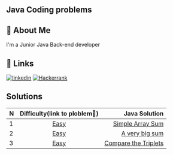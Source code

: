 ## Java Coding problems
## 🚀 About Me
I'm a Junior Java Back-end developer


## 🔗 Links
[![linkedin](https://img.shields.io/badge/linkedin-0A66C2?style=for-the-badge&logo=linkedin&logoColor=white)](https://www.linkedin.com/in/telman-gadimov-0462ab20b/)
[![Hackerrank](https://img.shields.io/badge/-Hackerrank-2EC866?style=for-the-badge&logo=HackerRank&logoColor=white)](https://www.hackerrank.com/telmangadimov1?hr_r=1/)
## Solutions

| N  |                                 Difficulty(link to ploblem🔗)                                 |                                                                                                          Java Solution |
|:---|:---------------------------------------------------------------------------------------------:|-----------------------------------------------------------------------------------------------------------------------:|
| 1  |   [Easy](https://www.hackerrank.com/challenges/simple-array-sum/problem?isFullScreen=false)   |      [Simple Array Sum](https://github.com/telman03/Hackerrank-Problems/blob/java/Problem_Solving/simpleArraySum.java) |
| 2  |    [Easy](https://www.hackerrank.com/challenges/a-very-big-sum/problem?isFullScreen=false)    |           [A very big sum](https://github.com/telman03/Hackerrank-Problems/blob/java/Problem_Solving/aVeryBigSum.java) |
| 3  | [Easy](https://www.hackerrank.com/challenges/compare-the-triplets/problem?isFullScreen=false) | [Compare the Triplets](https://github.com/telman03/Hackerrank-Problems/blob/java/Problem_Solving/compareTriplets.java) |